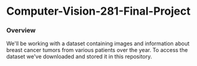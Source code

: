 # Computer-Vision-281-Final-Project

### Overview

We'll be working with a dataset containing images and information about breast cancer tumors from various patients over the year.
To access the dataset we've downloaded and stored it in this repository.
